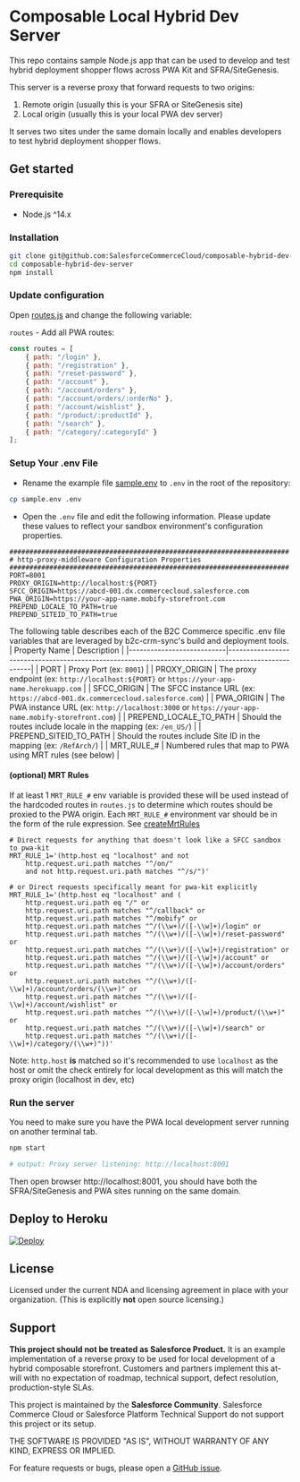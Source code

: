 # Composable Local Hybrid Dev Server

This repo contains sample Node.js app that can be used to develop and test hybrid deployment shopper flows across PWA Kit and SFRA/SiteGenesis.

This server is a reverse proxy that forward requests to two origins:

1. Remote origin (usually this is your SFRA or SiteGenesis site)
2. Local origin (usually this is your local PWA dev server)

It serves two sites under the same domain locally and enables developers to test hybrid deployment shopper flows.

## Get started

### Prerequisite
- Node.js ^14.x

### Installation
```sh
git clone git@github.com:SalesforceCommerceCloud/composable-hybrid-dev-server.git
cd composable-hybrid-dev-server
npm install
```

### Update configuration

Open [routes.js](routes.js) and change the following variable:

`routes` - Add all PWA routes:
```javascript
const routes = [
    { path: "/login" },
    { path: "/registration" },
    { path: "/reset-password" },
    { path: "/account" },
    { path: "/account/orders" },
    { path: "/account/orders/:orderNo" },
    { path: "/account/wishlist" },
    { path: "/product/:productId" },
    { path: "/search" },
    { path: "/category/:categoryId" }
];
```

### Setup Your .env File
- Rename the example file [sample.env](sample.env) to `.env` in the root of the repository:
```sh
cp sample.env .env
```

- Open the `.env` file and edit the following information. Please update these values to reflect your sandbox environment's configuration properties.

```
######################################################################
# http-proxy-middleware Configuration Properties
######################################################################
PORT=8001
PROXY_ORIGIN=http://localhost:${PORT}
SFCC_ORIGIN=https://abcd-001.dx.commercecloud.salesforce.com
PWA_ORIGIN=https://your-app-name.mobify-storefront.com
PREPEND_LOCALE_TO_PATH=true
PREPEND_SITEID_TO_PATH=true
```
The following table describes each of the B2C Commerce specific .env file variables that are leveraged by b2c-crm-sync's build and deployment tools.
| Property Name             | Description                                                                                         |
|---------------------------|-----------------------------------------------------------------------------------------------------|
| PORT                      | Proxy Port (ex: `8001`)                                                                             |
| PROXY_ORIGIN              | The proxy endpoint (ex: `http://localhost:${PORT}` or `https://your-app-name.herokuapp.com`         |
| SFCC_ORIGIN               | The SFCC instance URL (ex: `https://abcd-001.dx.commercecloud.salesforce.com`)                      |
| PWA_ORIGIN                | The PWA instance URL (ex: `http://localhost:3000` or `https://your-app-name.mobify-storefront.com`) |
| PREPEND_LOCALE_TO_PATH    | Should the routes include locale in the mapping (ex: `/en_US/`)                                     |
| PREPEND_SITEID_TO_PATH    | Should the routes include Site ID in the mapping (ex: `/RefArch/`)                                  |
| MRT_RULE_#                | Numbered rules that map to PWA using MRT rules (see below)                                          |

#### (optional) MRT Rules

If at least 1 `MRT_RULE_#` env variable is provided these will be used instead of the hardcoded routes in `routes.js` to
determine which routes should be proxied to the PWA origin. Each `MRT_RULE_#` environment var should be in the form of
the rule expression. See [createMrtRules](https://developer.salesforce.com/docs/commerce/commerce-api/references/cdn-api-process-apis?meta=createMrtRules)

```
# Direct requests for anything that doesn't look like a SFCC sandbox to pwa-kit
MRT_RULE_1='(http.host eq "localhost" and not
    http.request.uri.path matches "^/on/"
    and not http.request.uri.path matches "^/s/")'

# or Direct requests specifically meant for pwa-kit explicitly
MRT_RULE_1='(http.host eq "localhost" and (
    http.request.uri.path eq "/" or
    http.request.uri.path matches "^/callback" or
    http.request.uri.path matches "^/mobify" or
    http.request.uri.path matches "^/(\\w+)/([-\\w]+)/login" or
    http.request.uri.path matches "^/(\\w+)/([-\\w]+)/reset-password" or
    http.request.uri.path matches "^/(\\w+)/([-\\w]+)/registration" or
    http.request.uri.path matches "^/(\\w+)/([-\\w]+)/account" or
    http.request.uri.path matches "^/(\\w+)/([-\\w]+)/account/orders" or
    http.request.uri.path matches "^/(\\w+)/([-\\w]+)/account/orders/(\\w+)" or
    http.request.uri.path matches "^/(\\w+)/([-\\w]+)/account/wishlist" or
    http.request.uri.path matches "^/(\\w+)/([-\\w]+)/product/(\\w+)" or
    http.request.uri.path matches "^/(\\w+)/([-\\w]+)/search" or
    http.request.uri.path matches "^/(\\w+)/([-\\w]+)/category/(\\w+)"))'
```

Note: `http.host` **is** matched so it's recommended to use `localhost` as the host or omit the check entirely for local development as this
will match the proxy origin (localhost in dev, etc)

### Run the server
You need to make sure you have the PWA local development server running on another terminal tab.
```sh
npm start

# output: Proxy server listening: http://localhost:8001
```

Then open browser http://localhost:8001, you should have both the SFRA/SiteGenesis and PWA sites running on the same domain.

## Deploy to Heroku
[![Deploy](https://www.herokucdn.com/deploy/button.svg)](https://heroku.com/deploy?template=https://github.com/sandragolden/composable-hybrid-dev-server)

## License

Licensed under the current NDA and licensing agreement in place with your organization. (This is explicitly **not** open source licensing.)

## Support

**This project should not be treated as Salesforce Product.** It is an example implementation of a reverse proxy to be used for local development of a hybrid composable storefront. Customers and partners implement this at-will with no expectation of roadmap, technical support,
defect resolution, production-style SLAs.

This project is maintained by the **Salesforce Community**. Salesforce Commerce Cloud or Salesforce Platform Technical
Support do not support this project or its setup.

THE SOFTWARE IS PROVIDED "AS IS", WITHOUT WARRANTY OF ANY KIND, EXPRESS OR IMPLIED.

For feature requests or bugs, please open a [GitHub issue](https://github.com/SalesforceCommerceCloud/composable-hybrid-dev-server/issues). 

